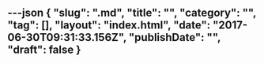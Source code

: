 ---json
{
    "slug": ".md",
    "title": "",
    "category": "",
    "tag": [],
    "layout": "index.html",
    "date": "2017-06-30T09:31:33.156Z",
    "publishDate": "",
    "draft": false
}
---
